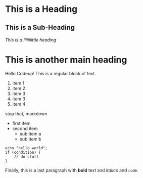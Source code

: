 # This is a Heading
## This is a Sub-Heading
###### This is a liiiiiiittle heading
# This is another main heading

Hello Codeup! This is a regular block of text.

1. item 1
1. item 2
1. item 3
1. item 3
1. item 4

stop that, markdown

* first item
* second item
  * sub item a
  * sub item b

```
echo "hello world";
if (condition) {
	// do stuff
}
```

Finally, this is a last paragraph with **bold** text and *italics* and `code`.